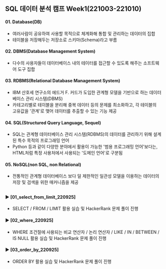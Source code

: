 ####  
## SQL 데이터 분석 캠프 Week1(221003-221010)
#### 01. Database(DB)  
- 여러사람이 공유하여 사용할 목적으로 체계화해 통합 및 관리하는 데이터의 집합  
- 테이블을 저장해두는 저장소로 스키마(Schema)라고 부름  
####  
#### 02. DBMS(Database Management System)
- 다수의 사용자들이 데이터베이스 내의 테이터를 접근할 수 있도록 해주는 소프트웨어 도구 집합
####  
#### 03. RDBMS(Relational Database Management System)
- IBM 산호세 연구소의 에드거 F. 커드가 도입한 관계형 모델을 기반으로 하는 데이터베이스 관리 시스템(DBMS)
- 카테고리별로 테이블을 분리해 중복 데이터 등의 문제를 최소화하고, 각 테이블의 고유값을 '관계'로 맺어 데이터를 추출할 수 있는 기능 제공
####  
#### 04. SQL(Structured Query Language, Sequel)
- SQL는 관계형 데이터베이스 관리 시스템(RDBMS)의 데이터를 관리하기 위해 설계된 특수 목적의 프로그래밍 언어
- Python 등과 같이 다양한 분야에서 활용이 가능한 '범용 프로그래밍 언어'보다는, HTML처럼 특정 사용처에서 사용되는 '도메인 언어'로 구분됨
####  
#### 05. NoSQL(non SQL, non Relational)
- 전통적인 관계형 데이터베이스 보다 덜 제한적인 일관성 모델을 이용하는 데이터의 저장 및 검색을 위한 매커니즘을 제공
## 
#### ► [01_select_from_limit_220925]  
- SELECT / FROM / LIMIT 활용 실습 및 HackerRank 문제 풀이 진행  
####  
#### ► [02_where_220925]  
- WHERE 조건절에 사용되는 비교 연산자 / 논리 연산자 / LIKE / IN / BETWEEN / IS NULL 활용 실습 및 HackerRank 문제 풀이 진행  
####  
#### ► [03_order_by_220925]  
- ORDER BY 활용 실습 및 HackerRank 문제 풀이 진행  
####  
